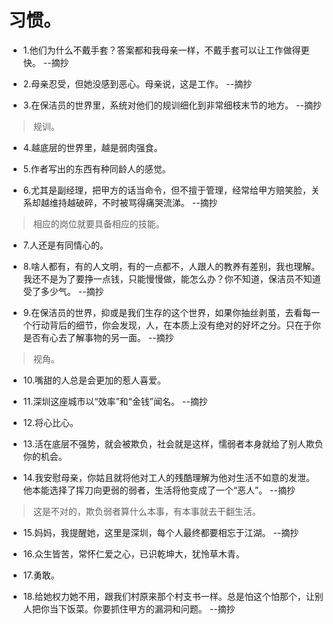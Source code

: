 # 习惯。

- 1.他们为什么不戴手套？答案都和我母亲一样，不戴手套可以让工作做得更快。 --摘抄

- 2.母亲忍受，但她没感到恶心。母亲说，这是工作。 --摘抄

- 3.在保洁员的世界里，系统对他们的规训细化到非常细枝末节的地方。 --摘抄

>规训。

- 4.越底层的世界里，越是弱肉强食。

- 5.作者写出的东西有种同龄人的感觉。

- 6.尤其是副经理，把甲方的话当命令，但不擅于管理，经常给甲方赔笑脸，关系却越维持越破碎，不时被骂得痛哭流涕。 --摘抄

>相应的岗位就要具备相应的技能。

- 7.人还是有同情心的。

- 8.啥人都有，有的人文明，有的一点都不，人跟人的教养有差别，我也理解。我还不是为了要挣一点钱，只能慢慢做，能怎么办？你不知道，保洁员不知道受了多少气。 --摘抄

- 9.在保洁员的世界，抑或是我们生存的这个世界，如果你抽丝剥茧，去看每一个行动背后的细节，你会发现，人，在本质上没有绝对的好坏之分。只在于你是否有心去了解事物的另一面。 --摘抄

>视角。

- 10.嘴甜的人总是会更加的惹人喜爱。

- 11.深圳这座城市以“效率”和“金钱”闻名。 --摘抄

- 12.将心比心。

- 13.活在底层不强势，就会被欺负，社会就是这样，懦弱者本身就给了别人欺负你的机会。

- 14.我安慰母亲，你姑且就将他对工人的残酷理解为他对生活不如意的发泄。他本能选择了挥刀向更弱的弱者，生活将他变成了一个“恶人”。 --摘抄

>这是不对的，欺负弱者算什么本事，有本事就去干翻生活。

- 15.妈妈，我提醒她，这里是深圳，每个人最终都要相忘于江湖。 --摘抄

- 16.众生皆苦，常怀仁爱之心，已识乾坤大，犹怜草木青。

- 17.勇敢。

- 18.给她权力她不用，跟我们村原来那个村支书一样。总是怕这个怕那个，让别人把你当下饭菜。你要抓住甲方的漏洞和问题。 --摘抄
